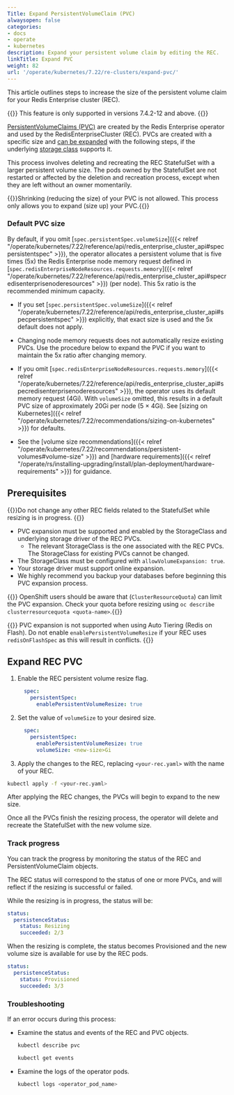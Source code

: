 ```yaml
---
Title: Expand PersistentVolumeClaim (PVC)
alwaysopen: false
categories:
- docs
- operate
- kubernetes
description: Expand your persistent volume claim by editing the REC.
linkTitle: Expand PVC
weight: 82
url: '/operate/kubernetes/7.22/re-clusters/expand-pvc/'
---
```


This article outlines steps to increase the size of the persistent volume claim for your Redis Enterprise cluster (REC).

{{<note>}} This feature is only supported in versions 7.4.2-12 and above. {{</note>}}

[PersistentVolumeClaims (PVC)](https://kubernetes.io/docs/concepts/storage/persistent-volumes/#expanding-persistent-volumes-claims) are created by the Redis Enterprise operator and used by the RedisEnterpriseCluster (REC). PVCs are created with a specific size and [can be expanded](https://kubernetes.io/docs/concepts/storage/persistent-volumes/#expanding-persistent-volumes-claims) with the following steps, if the underlying [storage class](https://kubernetes.io/docs/concepts/storage/storage-classes/) supports it.

This process involves deleting and recreating the REC StatefulSet with a larger persistent volume size. The pods owned by the StatefulSet are not restarted or affected by the deletion and recreation process, except when they are left without an owner momentarily.

{{<note>}}Shrinking (reducing the size) of your PVC is not allowed. This process only allows you to expand (size up) your PVC.{{</note>}}

### Default PVC size

By default, if you omit [`spec.persistentSpec.volumeSize`]({{< relref "/operate/kubernetes/7.22/reference/api/redis_enterprise_cluster_api#specpersistentspec" >}}), the operator allocates a persistent volume that is five times (5x) the Redis Enterprise node memory request defined in [`spec.redisEnterpriseNodeResources.requests.memory`]({{< relref "/operate/kubernetes/7.22/reference/api/redis_enterprise_cluster_api#specredisenterprisenoderesources" >}}) (per node). This 5x ratio is the recommended minimum capacity.

- If you set [`spec.persistentSpec.volumeSize`]({{< relref "/operate/kubernetes/7.22/reference/api/redis_enterprise_cluster_api#specpersistentspec" >}}) explicitly, that exact size is used and the 5x default does not apply.
- Changing node memory requests does not automatically resize existing PVCs. Use the procedure below to expand the PVC if you want to maintain the 5x ratio after changing memory.
- If you omit [`spec.redisEnterpriseNodeResources.requests.memory`]({{< relref "/operate/kubernetes/7.22/reference/api/redis_enterprise_cluster_api#specredisenterprisenoderesources" >}}), the operator uses its default memory request (4Gi). With `volumeSize` omitted, this results in a default PVC size of approximately 20Gi per node (5 × 4Gi). See [sizing on Kubernetes]({{< relref "/operate/kubernetes/7.22/recommendations/sizing-on-kubernetes" >}}) for defaults.

- See the [volume size recommendations]({{< relref "/operate/kubernetes/7.22/recommendations/persistent-volumes#volume-size" >}}) and [hardware requirements]({{< relref "/operate/rs/installing-upgrading/install/plan-deployment/hardware-requirements" >}}) for guidance.

## Prerequisites

{{<warning>}}Do not change any other REC fields related to the StatefulSet while resizing is in progress.
{{</warning>}}

- PVC expansion must be supported and enabled by the StorageClass and underlying storage driver of the REC PVCs.
  - The relevant StorageClass is the one associated with the REC PVCs. The StorageClass for existing PVCs cannot be changed.
- The StorageClass must be configured with `allowVolumeExpansion: true`.
- Your storage driver must support online expansion.
- We highly recommend you backup your databases before beginning this PVC expansion process.

{{<warning>}} OpenShift users should be aware that (`ClusterResourceQuota`) can limit the PVC expansion. Check your quota before resizing using `oc describe clusterresourcequota <quota-name>`.{{</warning>}}

{{<warning>}} PVC expansion is not supported when using Auto Tiering (Redis on Flash). Do not enable `enablePersistentVolumeResize` if your REC uses `redisOnFlashSpec` as this will result in conflicts. {{</warning>}}

## Expand REC PVC

1. Enable the REC persistent volume resize flag.

    ```YAML
      spec:
        persistentSpec:
          enablePersistentVolumeResize: true
    ```

1. Set the value of `volumeSize` to your desired size.

    ```YAML
      spec:
        persistentSpec:
          enablePersistentVolumeResize: true
          volumeSize: <new-size>Gi
    ```

1. Apply the changes to the REC, replacing `<your-rec.yaml>` with the name of your REC.

  ```sh
  kubectl apply -f <your-rec.yaml>
  ```

After applying the REC changes, the PVCs will begin to expand to the new size.

Once all the PVCs finish the resizing process, the operator will delete and recreate the StatefulSet with the new volume size.

### Track progress

You can track the progress by monitoring the status of the REC and PersistentVolumeClaim objects.

The REC status will correspond to the status of one or more PVCs, and will reflect if the resizing is successful or failed.

While the resizing is in progress, the status will be:

```yaml
status:
  persistenceStatus:
    status: Resizing
    succeeded: 2/3
```

When the resizing is complete, the status becomes Provisioned and the new volume size is available for use by the REC pods.

```yaml
status:
  persistenceStatus:
    status: Provisioned
    succeeded: 3/3
```

### Troubleshooting

If an error occurs during this process:

- Examine the status and events of the REC and PVC objects.

  ```sh
  kubectl describe pvc
  ```

  ```sh
  kubectl get events
  ```

- Examine the logs of the operator pods.

  ```sh
  kubectl logs <operator_pod_name>
  ```
